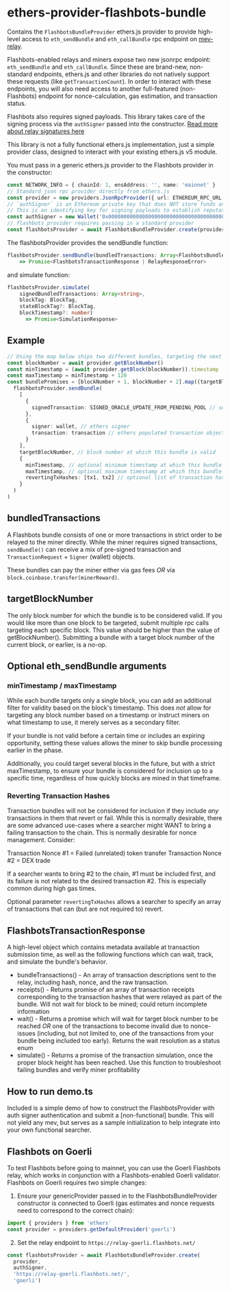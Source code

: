 # ethers-provider-flashbots-bundle

Contains the `FlashbotsBundleProvider` ethers.js provider to provide high-level access to `eth_sendBundle` and `eth_callBundle` rpc endpoint on [mev-relay](https://github.com/flashbots/mev-relay-js).

Flashbots-enabled relays and miners expose two new jsonrpc endpoint: `eth_sendBundle` and `eth_callBundle`. Since these are brand-new, non-standard endpoints, ethers.js and other libraries do not natively support these requests (like `getTransactionCount`). In order to interact with these endpoints, you will also need access to another full-featured (non-Flashbots) endpoint for nonce-calculation, gas estimation, and transaction status.

Flashbots also requires signed payloads. This library takes care of the signing process via the `authSigner` passed into the constructor. [Read more about relay signatures here](https://github.com/flashbots/mev-relay-js#authentication)


This library is not a fully functional ethers.js implementation, just a simple provider class, designed to interact with your existing ethers.js v5 module.

You must pass in a generic ethers.js provider to the Flashbots provider in the constructor:

```ts
const NETWORK_INFO = { chainId: 1, ensAddress: '', name: 'mainnet' }
// Standard json rpc provider directly from ethers.js
const provider = new providers.JsonRpcProvider({ url: ETHEREUM_RPC_URL }, NETWORK_INFO)
// `authSigner` is an Ethereum private key that does NOT store funds and is NOT your bot's primary key.
// This is an identifying key for signing payloads to establish reputation and whitelisting
const authSigner = new Wallet('0x0000000000000000000000000000000000000000000000000000000000000000')
// flashbots provider requires passing in a standard provider
const flashbotsProvider = await FlashbotsBundleProvider.create(provider, authSigner)
```

The flashbotsProvider provides the sendBundle function:

```ts
flashbotsProvider.sendBundle(bundledTransactions: Array<FlashbotsBundleTransaction | FlashbotsBundleRawTransaction>, targetBlockNumber: number)
    => Promise<FlashbotsTransactionResponse | RelayResponseError>
```

and simulate function:

```ts
flashbotsProvider.simulate(
    signedBundledTransactions: Array<string>,
    blockTag: BlockTag,
    stateBlockTag?: BlockTag,
    blockTimestamp?: number)
      => Promise<SimulationResponse>
```

## Example

```ts
// Using the map below ships two different bundles, targeting the next two blocks
const blockNumber = await provider.getBlockNumber()
const minTimestamp = (await provider.getBlock(blockNumber)).timestamp
const maxTimestamp = minTimestamp + 120
const bundlePromises = [blockNumber + 1, blockNumber + 2].map((targetBlockNumber) =>
  flashbotsProvider.sendBundle(
    [
      {
        signedTransaction: SIGNED_ORACLE_UPDATE_FROM_PENDING_POOL // serialized signed transaction hex
      },
      {
        signer: wallet, // ethers signer
        transaction: transaction // ethers populated transaction object
      }
    ],
    targetBlockNumber, // block number at which this bundle is valid
    {
      minTimestamp, // optional minimum timestamp at which this bundle is valid (inclusive)
      maxTimestamp, // optional maximum timestamp at which this bundle is valid (inclusive)
      revertingTxHashes: [tx1, tx2] // optional list of transaction hashes allowed to revert. Without specifying here, any revert invalidates the entire bundle.
    }
  )
)
```

## bundledTransactions

A Flashbots bundle consists of one or more transactions in strict order to be relayed to the miner directly. While the miner requires signed transactions, `sendBundle()` can receive a mix of pre-signed transaction and `TransactionRequest` + `Signer` (wallet) objects.

These bundles can pay the miner either via gas fees _OR_ via `block.coinbase.transfer(minerReward)`.

## targetBlockNumber

The only block number for which the bundle is to be considered valid. If you would like more than one block to be targeted, submit multiple rpc calls targeting each specific block. This value should be higher than the value of getBlockNumber(). Submitting a bundle with a target block number of the current block, or earlier, is a no-op.

## Optional eth_sendBundle arguments

### minTimestamp / maxTimestamp

While each bundle targets only a single block, you can add an additional filter for validity based on the block's timestamp. This does *not* allow for targeting any block number based on a timestamp or instruct miners on what timestamp to use, it merely serves as a secondary filter. 

If your bundle is not valid before a certain time or includes an expiring opportunity, setting these values allows the miner to skip bundle processing earlier in the phase.

Additionally, you could target several blocks in the future, but with a strict maxTimestamp, to ensure your bundle is considered for inclusion up to a specific time, regardless of how quickly blocks are mined in that timeframe.

### Reverting Transaction Hashes

Transaction bundles will not be considered for inclusion if they include *any* transactions in them that revert or fail. While this is normally desirable, there are some advanced use-cases where a searcher might WANT to bring a failing transaction to the chain. This is normally desirable for nonce management. Consider:

Transaction Nonce #1 = Failed (unrelated) token transfer
Transaction Nonce #2 = DEX trade

If a searcher wants to bring #2 to the chain, #1 must be included first, and its failure is not related to the desired transaction #2. This is especially common during high gas times.

Optional parameter `revertingTxHashes` allows a searcher to specify an array of transactions that can (but are not required to) revert.

## FlashbotsTransactionResponse

A high-level object which contains metadata available at transaction submission time, as well as the following functions which can wait, track, and simulate the bundle's behavior.

- bundleTransactions() - An array of transaction descriptions sent to the relay, including hash, nonce, and the raw transaction.
- receipts() - Returns promise of an array of transaction receipts corresponding to the transaction hashes that were relayed as part of the bundle. Will not wait for block to be mined; could return incomplete information
- wait() - Returns a promise which will wait for target block number to be reached _OR_ one of the transactions to become invalid due to nonce-issues (including, but not limited to, one of the transactions from your bundle being included too early). Returns the wait resolution as a status enum
- simulate() - Returns a promise of the transaction simulation, once the proper block height has been reached. Use this function to troubleshoot failing bundles and verify miner profitability

## How to run demo.ts

Included is a simple demo of how to construct the FlashbotsProvider with auth signer authentication and submit a [non-functional] bundle. This will not yield any mev, but serves as a sample initialization to help integrate into your own functional searcher.

## Flashbots on Goerli

To test Flashbots before going to mainnet, you can use the Goerli Flashbots relay, which works in conjunction with a Flashbots-enabled Goerli validator. Flashbots on Goerli requires two simple changes:

1. Ensure your genericProvider passed in to the FlashbotsBundleProvider constructor is connected to Goerli (gas estimates and nonce requests need to correspond to the correct chain):
```ts
import { providers } from 'ethers'
const provider = providers.getDefaultProvider('goerli')
```

2. Set the relay endpoint to `https://relay-goerli.flashbots.net/`
```ts
const flashbotsProvider = await FlashbotsBundleProvider.create(
  provider,
  authSigner,
  'https://relay-goerli.flashbots.net/',
  'goerli')
```
